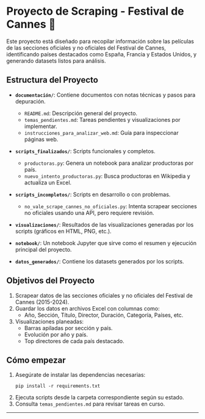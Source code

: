 # Proyecto de Scraping - Festival de Cannes 🎥

Este proyecto está diseñado para recopilar información sobre las películas de las secciones oficiales y no oficiales del Festival de Cannes, identificando países destacados como España, Francia y Estados Unidos, y generando datasets listos para análisis.

## Estructura del Proyecto

- **`documentación/`**: Contiene documentos con notas técnicas y pasos para depuración.
  - `README.md`: Descripción general del proyecto.
  - `temas_pendientes.md`: Tareas pendientes y visualizaciones por implementar.
  - `instrucciones_para_analizar_web.md`: Guía para inspeccionar páginas web.

- **`scripts_finalizados/`**: Scripts funcionales y completos.
  - `productoras.py`: Genera un notebook para analizar productoras por país.
  - `nuevo_intento_productoras.py`: Busca productoras en Wikipedia y actualiza un Excel.

- **`scripts_incompletos/`**: Scripts en desarrollo o con problemas.
  - `no_vale_scrape_cannes_no_oficiales.py`: Intenta scrapear secciones no oficiales usando una API, pero requiere revisión.

- **`visualizaciones/`**: Resultados de las visualizaciones generadas por los scripts (gráficos en HTML, PNG, etc.).

- **`notebook/`**: Un notebook Jupyter que sirve como el resumen y ejecución principal del proyecto.

- **`datos_generados/`**: Contiene los datasets generados por los scripts.

## Objetivos del Proyecto

1. Scrapear datos de las secciones oficiales y no oficiales del Festival de Cannes (2015-2024).
2. Guardar los datos en archivos Excel con columnas como:
   - Año, Sección, Título, Director, Duración, Categoría, Países, etc.
3. Visualizaciones planeadas:
   - Barras apiladas por sección y país.
   - Evolución por año y país.
   - Top directores de cada país destacado.

## Cómo empezar

1. Asegúrate de instalar las dependencias necesarias:
   ```
   pip install -r requirements.txt
   ```
2. Ejecuta scripts desde la carpeta correspondiente según su estado.
3. Consulta `temas_pendientes.md` para revisar tareas en curso.

---